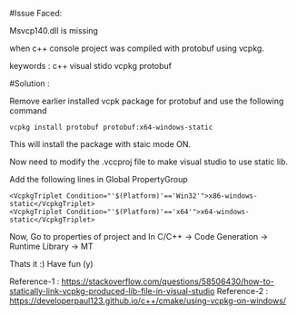 #Issue Faced:

  Msvcp140.dll is missing 
  
  when c++ console project was compiled with protobuf using vcpkg.
  
  keywords :  c++    visual stido   vcpkg     protobuf    
  
  
#Solution :

  Remove earlier installed vcpk package for protobuf and use the following command
  
  `vcpkg install protobuf protobuf:x64-windows-static`
  
  This will install the package with staic mode ON.
  
  
  Now need to modify the <project>.vccproj  file to make visual studio to use static lib.
  
  Add the following lines in Global PropertyGroup

    <VcpkgTriplet Condition="'$(Platform)'=='Win32'">x86-windows-static</VcpkgTriplet>
    <VcpkgTriplet Condition="'$(Platform)'=='x64'">x64-windows-static</VcpkgTriplet>
  
  
  Now, Go to properties of project and In C/C++ ->  Code Generation -> Runtime Library -> MT
  
  
  Thats it :) Have fun (y)
  
  

Reference-1 :  https://stackoverflow.com/questions/58506430/how-to-statically-link-vcpkg-produced-lib-file-in-visual-studio
Reference-2 :  https://developerpaul123.github.io/c++/cmake/using-vcpkg-on-windows/
